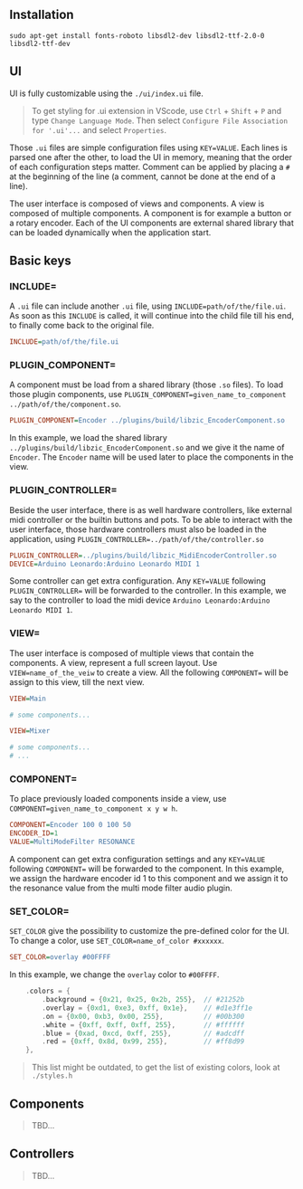 ## Installation

`sudo apt-get install fonts-roboto libsdl2-dev libsdl2-ttf-2.0-0 libsdl2-ttf-dev`

## UI

UI is fully customizable using the `./ui/index.ui` file.

> To get styling for .ui extension in VScode, use `Ctrl` + `Shift` + `P` and type `Change Language Mode`. Then select `Configure File Association for '.ui'...` and select `Properties`.

Those `.ui` files are simple configuration files using `KEY=VALUE`. Each lines is parsed one after the other, to load the UI in memory, meaning that the order of each configuration steps matter. Comment can be applied by placing a `#` at the beginning of the line (a comment, cannot be done at the end of a line).

The user interface is composed of views and components. A view is composed of multiple components. A component is for example a button or a rotary encoder. Each of the UI components are external shared library that can be loaded dynamically when the application start.

## Basic keys

### INCLUDE=

A `.ui` file can include another `.ui` file, using `INCLUDE=path/of/the/file.ui`. As soon as this `INCLUDE` is called, it will continue into the child file till his end, to finally come back to the original file.

```ini
INCLUDE=path/of/the/file.ui
```

### PLUGIN_COMPONENT=

A component must be load from a shared library (those `.so` files). To load those plugin components, use `PLUGIN_COMPONENT=given_name_to_component ../path/of/the/component.so`.

```ini
PLUGIN_COMPONENT=Encoder ../plugins/build/libzic_EncoderComponent.so
```

In this example, we load the shared library `../plugins/build/libzic_EncoderComponent.so` and we give it the name of `Encoder`. The `Encoder` name will be used later to place the components in the view.

### PLUGIN_CONTROLLER=

Beside the user interface, there is as well hardware controllers, like external midi controller or the builtin buttons and pots. To be able to interact with the user interface, those hardware controllers must also be loaded in the application, using `PLUGIN_CONTROLLER=../path/of/the/controller.so`

```ini
PLUGIN_CONTROLLER=../plugins/build/libzic_MidiEncoderController.so
DEVICE=Arduino Leonardo:Arduino Leonardo MIDI 1
```

Some controller can get extra configuration. Any `KEY=VALUE` following `PLUGIN_CONTROLLER=` will be forwarded to the controller. In this example, we say to the controller to load the midi device `Arduino Leonardo:Arduino Leonardo MIDI 1`.

### VIEW=

The user interface is composed of multiple views that contain the components. A view, represent a full screen layout. Use `VIEW=name_of_the_veiw` to create a view. All the following `COMPONENT=` will be assign to this view, till the next view.

```ini
VIEW=Main

# some components...

VIEW=Mixer

# some components...
# ...
```

### COMPONENT=

To place previously loaded components inside a view, use `COMPONENT=given_name_to_component x y w h`.

```ini
COMPONENT=Encoder 100 0 100 50
ENCODER_ID=1
VALUE=MultiModeFilter RESONANCE
```

A component can get extra configuration settings and any `KEY=VALUE` following `COMPONENT=` will be forwarded to the component.
In this example, we assign the hardware encoder id 1 to this component and we assign it to the resonance value from the multi mode filter audio plugin.

### SET_COLOR=

`SET_COLOR` give the possibility to customize the pre-defined color for the UI. To change a color, use `SET_COLOR=name_of_color #xxxxxx`.

```ini
SET_COLOR=overlay #00FFFF
```

In this example, we change the `overlay` color to `#00FFFF`.

```cpp
    .colors = {
        .background = {0x21, 0x25, 0x2b, 255},  // #21252b
        .overlay = {0xd1, 0xe3, 0xff, 0x1e},    // #d1e3ff1e
        .on = {0x00, 0xb3, 0x00, 255},          // #00b300
        .white = {0xff, 0xff, 0xff, 255},       // #ffffff
        .blue = {0xad, 0xcd, 0xff, 255},        // #adcdff
        .red = {0xff, 0x8d, 0x99, 255},         // #ff8d99
    },
```

> This list might be outdated, to get the list of existing colors, look at `./styles.h`

## Components

> TBD...

## Controllers

> TBD...
